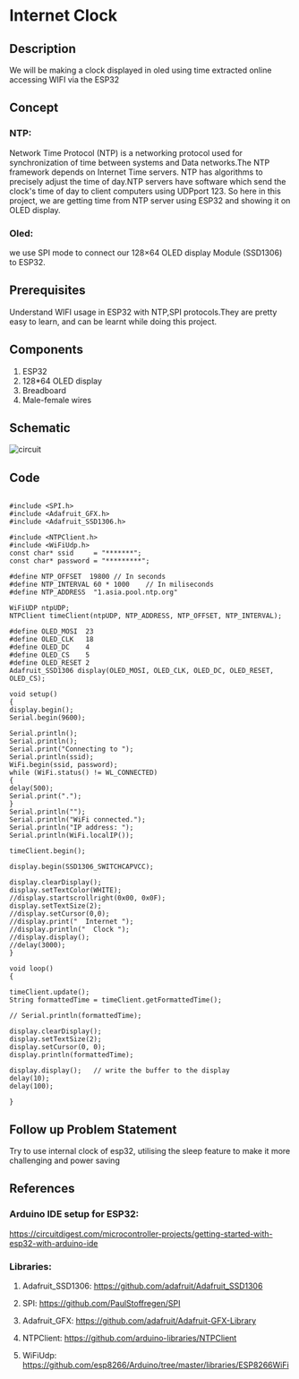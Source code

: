 # Internet Clock
## Description
We will be making a clock displayed in oled using time extracted online accessing WIFI via the ESP32
## Concept
### NTP:
Network Time Protocol (NTP) is a networking protocol used for synchronization of time between systems and Data networks.The NTP framework depends on Internet Time servers. NTP has algorithms to precisely adjust the time of day.NTP servers have software which send the clock's time of day to client computers using UDPport 123. So here in this project, we are getting time from NTP server using ESP32 and showing it on OLED display.

### Oled:
we use SPI mode to connect our 128×64 OLED display Module (SSD1306) to ESP32.
## Prerequisites
Understand WIFI usage in ESP32 with NTP,SPI protocols.They are pretty easy to learn, and can be learnt while doing this project.
## Components
1. ESP32
2. 128*64 OLED display
3. Breadboard
4. Male-female wires
## Schematic
![circuit](https://circuitdigest.com/sites/default/files/circuitdiagram_mic/Circuit-diagram-for-Internet-Clock-using-ESP32-and-OLED-Display.png)
## Code
```#include <WiFi.h>

#include <SPI.h>
#include <Adafruit_GFX.h>
#include <Adafruit_SSD1306.h>

#include <NTPClient.h>
#include <WiFiUdp.h>
const char* ssid     = "*******";
const char* password = "*********";

#define NTP_OFFSET  19800 // In seconds 
#define NTP_INTERVAL 60 * 1000    // In miliseconds
#define NTP_ADDRESS  "1.asia.pool.ntp.org"

WiFiUDP ntpUDP;
NTPClient timeClient(ntpUDP, NTP_ADDRESS, NTP_OFFSET, NTP_INTERVAL);

#define OLED_MOSI  23
#define OLED_CLK   18
#define OLED_DC    4
#define OLED_CS    5
#define OLED_RESET 2
Adafruit_SSD1306 display(OLED_MOSI, OLED_CLK, OLED_DC, OLED_RESET, OLED_CS);

void setup()
{
display.begin();
Serial.begin(9600);

Serial.println();
Serial.println();
Serial.print("Connecting to ");
Serial.println(ssid);
WiFi.begin(ssid, password);
while (WiFi.status() != WL_CONNECTED)
{
delay(500);
Serial.print(".");
}
Serial.println("");
Serial.println("WiFi connected.");
Serial.println("IP address: ");
Serial.println(WiFi.localIP());

timeClient.begin();

display.begin(SSD1306_SWITCHCAPVCC);

display.clearDisplay();
display.setTextColor(WHITE);
//display.startscrollright(0x00, 0x0F);
display.setTextSize(2);
//display.setCursor(0,0);
//display.print("  Internet ");
//display.println("  Clock ");
//display.display();
//delay(3000);
}

void loop()
{

timeClient.update();
String formattedTime = timeClient.getFormattedTime();

// Serial.println(formattedTime);

display.clearDisplay();
display.setTextSize(2);
display.setCursor(0, 0);
display.println(formattedTime);

display.display();   // write the buffer to the display
delay(10);
delay(100);

}
```
## Follow up Problem Statement
Try to use internal clock of esp32, utilising the sleep feature to make it more challenging and power saving
## References
### Arduino IDE setup for ESP32:
https://circuitdigest.com/microcontroller-projects/getting-started-with-esp32-with-arduino-ide
### Libraries:
1. Adafruit_SSD1306: https://github.com/adafruit/Adafruit_SSD1306

2. SPI: https://github.com/PaulStoffregen/SPI

3. Adafruit_GFX: https://github.com/adafruit/Adafruit-GFX-Library

4. NTPClient:  https://github.com/arduino-libraries/NTPClient

5. WiFiUdp: https://github.com/esp8266/Arduino/tree/master/libraries/ESP8266WiFi
